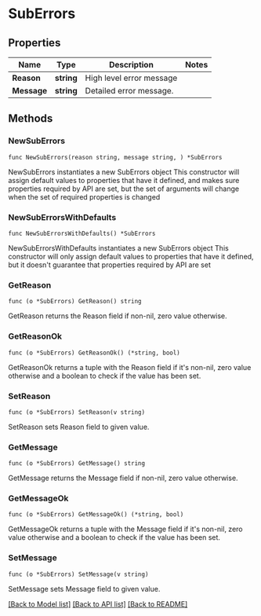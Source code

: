 # SubErrors

## Properties

Name | Type | Description | Notes
------------ | ------------- | ------------- | -------------
**Reason** | **string** | High level error message | 
**Message** | **string** | Detailed error message. | 

## Methods

### NewSubErrors

`func NewSubErrors(reason string, message string, ) *SubErrors`

NewSubErrors instantiates a new SubErrors object
This constructor will assign default values to properties that have it defined,
and makes sure properties required by API are set, but the set of arguments
will change when the set of required properties is changed

### NewSubErrorsWithDefaults

`func NewSubErrorsWithDefaults() *SubErrors`

NewSubErrorsWithDefaults instantiates a new SubErrors object
This constructor will only assign default values to properties that have it defined,
but it doesn't guarantee that properties required by API are set

### GetReason

`func (o *SubErrors) GetReason() string`

GetReason returns the Reason field if non-nil, zero value otherwise.

### GetReasonOk

`func (o *SubErrors) GetReasonOk() (*string, bool)`

GetReasonOk returns a tuple with the Reason field if it's non-nil, zero value otherwise
and a boolean to check if the value has been set.

### SetReason

`func (o *SubErrors) SetReason(v string)`

SetReason sets Reason field to given value.


### GetMessage

`func (o *SubErrors) GetMessage() string`

GetMessage returns the Message field if non-nil, zero value otherwise.

### GetMessageOk

`func (o *SubErrors) GetMessageOk() (*string, bool)`

GetMessageOk returns a tuple with the Message field if it's non-nil, zero value otherwise
and a boolean to check if the value has been set.

### SetMessage

`func (o *SubErrors) SetMessage(v string)`

SetMessage sets Message field to given value.



[[Back to Model list]](../README.md#documentation-for-models) [[Back to API list]](../README.md#documentation-for-api-endpoints) [[Back to README]](../README.md)


